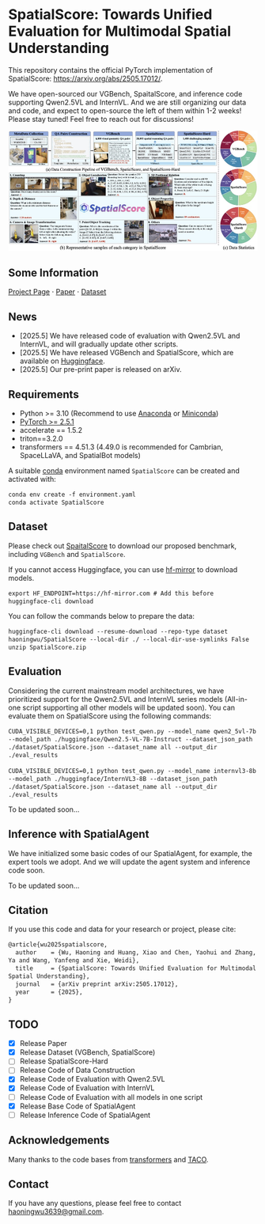 # SpatialScore: Towards Unified Evaluation for Multimodal Spatial Understanding
This repository contains the official PyTorch implementation of SpatialScore: https://arxiv.org/abs/2505.17012/.

We have open-sourced our VGBench, SpaitalScore, and inference code supporting Qwen2.5VL and InternVL.
And we are still organizing our data and code, and expect to open-source the left of them within 1-2 weeks! 
Please stay tuned! Feel free to reach out for discussions!

<div align="center">
   <img src="./dataset.png">
</div>

## Some Information
[Project Page](https://haoningwu3639.github.io/SpatialScore/) $\cdot$ [Paper](https://arxiv.org/abs/2505.17012/) $\cdot$ [Dataset](https://huggingface.co/datasets/haoningwu/SpatialScore)

## News
- [2025.5] We have released code of evaluation with Qwen2.5VL and InternVL, and will gradually update other scripts.
- [2025.5] We have released VGBench and SpatialScore, which are available on [Huggingface](https://huggingface.co/datasets/haoningwu/SpatialScore).
- [2025.5] Our pre-print paper is released on arXiv.

## Requirements
- Python >= 3.10 (Recommend to use [Anaconda](https://www.anaconda.com/download/#linux) or [Miniconda](https://docs.conda.io/en/latest/miniconda.html))
- [PyTorch >= 2.5.1](https://pytorch.org/)
- accelerate == 1.5.2
- triton==3.2.0
- transformers == 4.51.3 (4.49.0 is recommended for Cambrian, SpaceLLaVA, and SpatialBot models)

A suitable [conda](https://conda.io/) environment named `SpatialScore` can be created and activated with:

```
conda env create -f environment.yaml
conda activate SpatialScore
```

## Dataset
Please check out [SpaitalScore](https://huggingface.co/datasets/haoningwu/SpatialScore) to download our proposed benchmark, including `VGBench` and `SpatialScore`.

If you cannot access Huggingface, you can use [hf-mirror](https://hf-mirror.com/) to download models.

```
export HF_ENDPOINT=https://hf-mirror.com # Add this before huggingface-cli download
```

You can follow the commands below to prepare the data:

```
huggingface-cli download --resume-download --repo-type dataset haoningwu/SpatialScore --local-dir ./ --local-dir-use-symlinks False
unzip SpatialScore.zip
```

## Evaluation
Considering the current mainstream model architectures, we have prioritized support for the Qwen2.5VL and InternVL series models (All-in-one script supporting all other models will be updated soon). 
You can evaluate them on SpatialScore using the following commands:

```
CUDA_VISIBLE_DEVICES=0,1 python test_qwen.py --model_name qwen2_5vl-7b --model_path ./huggingface/Qwen2.5-VL-7B-Instruct --dataset_json_path ./dataset/SpatialScore.json --dataset_name all --output_dir ./eval_results

CUDA_VISIBLE_DEVICES=0,1 python test_qwen.py --model_name internvl3-8b --model_path ./huggingface/InternVL3-8B --dataset_json_path ./dataset/SpatialScore.json --dataset_name all --output_dir ./eval_results
```

To be updated soon...

## Inference with SpatialAgent
We have initialized some basic codes of our SpatialAgent, for example, the expert tools we adopt.
And we will update the agent system and inference code soon.

To be updated soon...

## Citation
If you use this code and data for your research or project, please cite:

	@article{wu2025spatialscore,
      author    = {Wu, Haoning and Huang, Xiao and Chen, Yaohui and Zhang, Ya and Wang, Yanfeng and Xie, Weidi},
      title     = {SpatialScore: Towards Unified Evaluation for Multimodal Spatial Understanding},
      journal   = {arXiv preprint arXiv:2505.17012},
      year      = {2025},
    }

## TODO
- [x] Release Paper
- [x] Release Dataset (VGBench, SpatialScore)
- [ ] Release SpatialScore-Hard
- [ ] Release Code of Data Construction
- [x] Release Code of Evaluation with Qwen2.5VL
- [x] Release Code of Evaluation with InternVL
- [ ] Release Code of Evaluation with all models in one script
- [x] Release Base Code of SpatialAgent
- [ ] Release Inference Code of SpatialAgent

## Acknowledgements
Many thanks to the code bases from [transformers](https://github.com/huggingface/transformers) and [TACO](https://github.com/SalesforceAIResearch/TACO).


## Contact
If you have any questions, please feel free to contact haoningwu3639@gmail.com.
